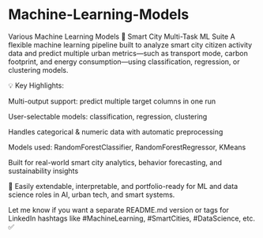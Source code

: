 # Machine-Learning-Models
Various Machine Learning Models
🚀 Smart City Multi-Task ML Suite
A flexible machine learning pipeline built to analyze smart city citizen activity data and predict multiple urban metrics—such as transport mode, carbon footprint, and energy consumption—using classification, regression, or clustering models.

💡 Key Highlights:

Multi-output support: predict multiple target columns in one run

User-selectable models: classification, regression, clustering

Handles categorical & numeric data with automatic preprocessing

Models used: RandomForestClassifier, RandomForestRegressor, KMeans

Built for real-world smart city analytics, behavior forecasting, and sustainability insights

🔧 Easily extendable, interpretable, and portfolio-ready for ML and data science roles in AI, urban tech, and smart systems.

Let me know if you want a separate README.md version or tags for LinkedIn hashtags like #MachineLearning, #SmartCities, #DataScience, etc. ✅

